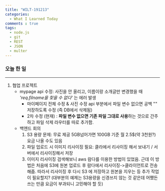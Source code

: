 ```yaml
---
title: "WILT-191213"
categories:
  - What I Learned Today
comments : true
tags:
  - node.js
  - git
  - REST
  - JSON
  - multer
---
```



### 오늘 한 일
----

1. 협업 프로젝트
    - mypage api 수정: 사진을 안 올리고, 이름이랑 소개글만 변경했을 때 *'req.filname을 찾을 수 없다'* 는 에러 발생
        - 마이페이지 전체 수정 & 사진 수정 api 부분에서 파일 변수 없으면 공백 "" 저장하도록 수정 (즉 DB에서 삭제됨)
        - 2차 수정 (현재) : **파일 변수 없으면 기존 파일 그대로 사용**하는 것으로 간주하고 파일 삭제 라우터를 따로 추가함.<br>
    - 백엔드 회의
        1. S3 용량 문제: 무료 제공 5GB넘어가면 100GB 기준 월 2.5$(약 3천원?) 요금 나올 수도 있음 
        2. 파일 업로드 시 이미지 리사이징 필요: 클라에서 리사이징 해서 보내기 / 서버에서 리사이징해서 저장
        3. 이미지 리사이징 검색해보니 aws 람다를 이용한 방법이 있었음. 근데 이 방법은 처음에 S3에 원본 업로드 후 람다에서 리사이징->클라이언트로 전송해줌. 따라서 리사이징 후 다시 S3 에 저장하고 원본을 지우는 등 추가 작업이 필요할지? (대부분의 예제는 S3용량을 신경쓰지 않는 것 같은데 어쨌든 쓰는 만큼 요금이 부과되니 고민해야 할 듯)
